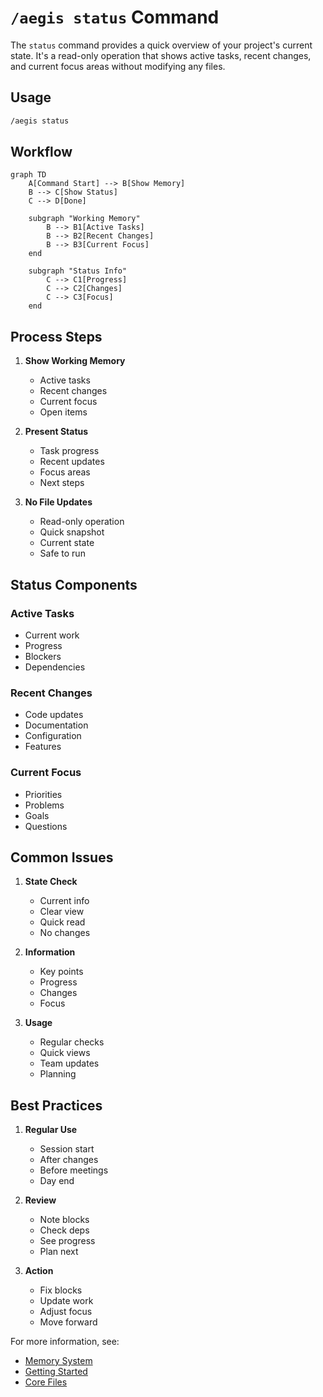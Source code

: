 # `/aegis status` Command

The `status` command provides a quick overview of your project's current state. It's a read-only operation that shows active tasks, recent changes, and current focus areas without modifying any files.

## Usage

```bash
/aegis status
```

## Workflow

```mermaid
graph TD
    A[Command Start] --> B[Show Memory]
    B --> C[Show Status]
    C --> D[Done]

    subgraph "Working Memory"
        B --> B1[Active Tasks]
        B --> B2[Recent Changes]
        B --> B3[Current Focus]
    end

    subgraph "Status Info"
        C --> C1[Progress]
        C --> C2[Changes]
        C --> C3[Focus]
    end
```

## Process Steps

1. **Show Working Memory**
   - Active tasks
   - Recent changes
   - Current focus
   - Open items

2. **Present Status**
   - Task progress
   - Recent updates
   - Focus areas
   - Next steps

3. **No File Updates**
   - Read-only operation
   - Quick snapshot
   - Current state
   - Safe to run

## Status Components

### Active Tasks
- Current work
- Progress
- Blockers
- Dependencies

### Recent Changes
- Code updates
- Documentation
- Configuration
- Features

### Current Focus
- Priorities
- Problems
- Goals
- Questions

## Common Issues

1. **State Check**
   - Current info
   - Clear view
   - Quick read
   - No changes

2. **Information**
   - Key points
   - Progress
   - Changes
   - Focus

3. **Usage**
   - Regular checks
   - Quick views
   - Team updates
   - Planning

## Best Practices

1. **Regular Use**
   - Session start
   - After changes
   - Before meetings
   - Day end

2. **Review**
   - Note blocks
   - Check deps
   - See progress
   - Plan next

3. **Action**
   - Fix blocks
   - Update work
   - Adjust focus
   - Move forward

For more information, see:
- [Memory System](../memory_system.md)
- [Getting Started](../getting_started.md)
- [Core Files](../core_files.md)